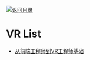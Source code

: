 [![返回目录](https://user-images.githubusercontent.com/5803001/38079637-ff0abcf0-3371-11e8-9b76-ad651620afc7.jpg)](https://github.com/wxyyxc1992/Awesome-Lists) 
 
 
# VR List

- [从前端工程师到VR工程师基础](https://zhuanlan.zhihu.com/p/24355583)